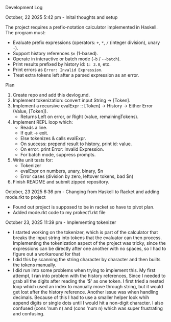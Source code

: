 Development Log

October, 22 2025 5:42 pm - Inital thoughts and setup

The project requires a prefix-notation calculator implemented in Haskell. The program must:
- Evaluate prefix expressions (operators: `+`, `*`, `/` (integer division), unary `-`).
- Support history references `$n` (1-based).
- Operate in interactive or batch mode (`-b` / `--batch`).
- Print results prefixed by history id: `1: 3.0`, etc.
- Print errors as `Error: Invalid Expression`.
- Treat extra tokens left after a parsed expression as an error.

Plan
1. Create repo and add this devlog.md.
2. Implement tokenization: convert input String → [Token].
3. Implement a recursive evalExpr :: [Token] -> History -> Either Error (Value, [Token]).
   - Returns Left on error, or Right (value, remainingTokens).
4. Implement REPL loop which:
   - Reads a line.
   - If quit → exit.
   - Else tokenizes & calls evalExpr.
   - On success: prepend result to history, print id: value.
   - On error: print Error: Invalid Expression.
   - For batch mode, suppress prompts.
5. Write unit tests for:
   - Tokenizer
   - evalExpr on numbers, unary, binary, $n
   - Error cases (division by zero, leftover tokens, bad $n)
6. Finish README and submit zipped repository.

October, 23 2025 6:36 pm - Changing from Haskell to Racket and adding mode.rkt to project
- Found out project is supposed to be in racket so have to pivot plan. 
- Added mode.rkt code to my prokect1.rkt file

October 23, 2025 11:39 pm - Implementing tokenizer
- I started working on the tokenizer, which is part of the calculator that breaks the input string into tokens that the evaluator can then process. Implementing the tokenization aspect of the project was tricky, since the expressions can be directly after one another with no spaces, so I had to figure out a workaround for that
- I did this by scanning the string character by character and then builts the tokens manually.
- I did run into some problems when trying to implement this. My first attempt, I ran into problem with the history references, Since I needed to grab all the digits after reading the '$' as one token. I first tried a nested loop which used an index to manually move through string, but it would get lost after the history reference. Another issue was when handling decimals. Because of this I had to use a smaller helper look whih append digits or single dots until I would hit a non-digit character. I also confused (cons 'num n) and (cons 'num n) which was super frustrating and confusing. 


